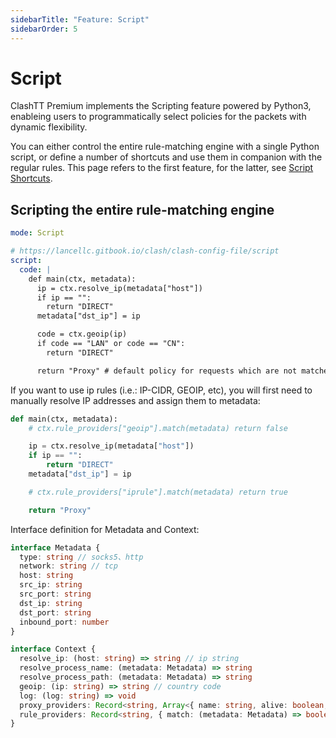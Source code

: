 ```yaml
---
sidebarTitle: "Feature: Script"
sidebarOrder: 5
---
```


# Script

ClashTT Premium implements the Scripting feature powered by Python3, enableing users to programmatically select policies for the packets with dynamic flexibility.

You can either control the entire rule-matching engine with a single Python script, or define a number of shortcuts and use them in companion with the regular rules. This page refers to the first feature, for the latter, see [Script Shortcuts](./script-shortcuts.md).

## Scripting the entire rule-matching engine

```yaml
mode: Script

# https://lancellc.gitbook.io/clash/clash-config-file/script
script:
  code: |
    def main(ctx, metadata):
      ip = ctx.resolve_ip(metadata["host"])
      if ip == "":
        return "DIRECT"
      metadata["dst_ip"] = ip

      code = ctx.geoip(ip)
      if code == "LAN" or code == "CN":
        return "DIRECT"

      return "Proxy" # default policy for requests which are not matched by any other script
```

If you want to use ip rules (i.e.: IP-CIDR, GEOIP, etc), you will first need to manually resolve IP addresses and assign them to metadata:

```python
def main(ctx, metadata):
    # ctx.rule_providers["geoip"].match(metadata) return false

    ip = ctx.resolve_ip(metadata["host"])
    if ip == "":
        return "DIRECT"
    metadata["dst_ip"] = ip

    # ctx.rule_providers["iprule"].match(metadata) return true

    return "Proxy"
```

Interface definition for Metadata and Context:

```ts
interface Metadata {
  type: string // socks5、http
  network: string // tcp
  host: string
  src_ip: string
  src_port: string
  dst_ip: string
  dst_port: string
  inbound_port: number
}

interface Context {
  resolve_ip: (host: string) => string // ip string
  resolve_process_name: (metadata: Metadata) => string
  resolve_process_path: (metadata: Metadata) => string
  geoip: (ip: string) => string // country code
  log: (log: string) => void
  proxy_providers: Record<string, Array<{ name: string, alive: boolean, delay: number }>>
  rule_providers: Record<string, { match: (metadata: Metadata) => boolean }>
}
```
